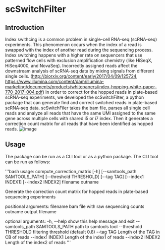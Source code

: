# scSwitchFilter

## Introduction
Index swithcing is a common problem in single-cell RNA-seq (scRNA-seq) experiments. This phenomenon occurs when the index of a read is swapped with the index of another read during the sequencing process. Index switching happens with a higher rate on sequencers that use patterned flow cells with exclusion amplification chemistry (like HiSeqX, HiSeq4000, and NovaSeq).
Incorrectly assigned reads affect the downstream analysis of scRNA-seq data by mixing signals from different single cells. (http://biorxiv.org/content/early/2017/04/09/125724, https://www.illumina.com/content/dam/illumina-marketing/documents/products/whitepapers/index-hopping-white-paper-770-2017-004.pdf)
In order to correct for the hopped reads in plate-based scRNA-seq experiments, we developed the scSwitchFilter, a python package that can generate find and correct switched reads in plate-based scRNA-seq data. 
scSwitchFiler takes the bam file, parses all single cell reads and analyze all reads that have the same UMI assigned to the same gene across multiple cells with shared i5 or i7 index. Then it generates a correction count matrix for all reads that have been identified as hopped reads.
![image](docs/switching.png)
## Usage
The package can be run as a CLI tool or as a python package. The CLI tool can be run as follows:

'''bash
usage: compute_correction_matrix [-h] [--samtools_path SAMTOOLS_PATH]
                                 [--threshold THRESHOLD] [--tag TAG]
                                 [--index1 INDEX1] [--index2 INDEX2]
                                 filename outname

Generate the correction count matrix for hopped reads in plate-based
sequencing experiments

positional arguments:
  filename              bam file with raw sequencing counts
  outname               output filename

optional arguments:
  -h, --help            show this help message and exit
  --samtools_path SAMTOOLS_PATH
                        path to samtools tool
  --threshold THRESHOLD
                        filtering threshold (default 0.8)
  --tag TAG             Length of the TAG in CB of reads
  --index1 INDEX1       Length of the index1 of reads
  --index2 INDEX2       Length of the index2 of reads
'''